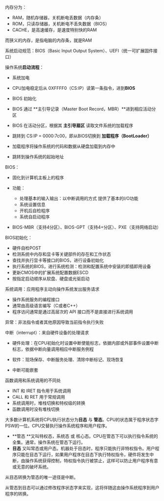 内存分为：

- RAM，随机存储器，关机断电丢数据（内存条）
- ROM，只读存储器，关机断电不丢失数据（BIOS）
- CACHE，是高速缓存，是速度特别快的RAM

而狭义的内存，是指电脑的内存条，就是RAM



系统启动规范：BIOS（Basic Input Output System）、UEFI（统一可扩展固件接口）



操作系统**启动流程**：

- 系统加电
- CPU加电稳定后从 0XFFFF0（CS:IP）读第一条指令，进到**BIOS**
- BIOS 初始化
- BIOS 通过 **主引导记录（Master Boot Record，MBR）**进到相应活动分区

- BIOS 在活动分区，根据其 **主引导扇区** 读取文件系统的加载程序
- 跳转到 CS:IP = 0000:7c00，即从BIOS切换到 **加载程序（BootLoader）**
- 加载程序将操作系统的代码和数据从硬盘加载到内存中
- 跳转到操作系统的起始地址



BIOS：

-  固化到计算机主板上的程序

- 功能：
  - 处理基本的输入输出：以中断调用的方式 提供了基本的I/O功能
  - 系统设置信息
  - 开机后自检程序
  - 系统自启动程序
-  BIOS-MBR（支持4分区）、BIOS-GPT（支持4+分区）、PXE（支持网络启动）



BIOS初始化：

- 硬件自检POST
- 检测系统中内存和显卡等关键部件的存在和工作状态
- 查找并执行显卡等接口的BIOS，进行设备初始化
- 执行系统的BIOS，进行系统检测：检测和配置系统中安装的即插即用设备
- 更新CMOS中的扩展系统配置数据ESCD
- 按指定启动顺序从软盘、硬盘或光驱启动





系统调用：应用程序主动向操作系统发出服务请求

- 操作系统服务的编程接口
- 通常由高级语言编写（C或者C++）
- 程序访问通常是通过高层次的 API 接口而不是直接进行系统调用



异常：非法指令或者其他原因导致当前指令执行失败



中断（interrupt）：来自硬件设备的处理请求

- 硬件处理：在CPU初始化时设置中断使能标志，依据内部或外部事件设置中断标志，依据中断向量调用相应中断服务例程
- 软件：现场保存、中断服务处理、清除中断标记、现场恢复

- 中断可能嵌套





函数调用和系统调用的不同处

- INT 和 IRET 指令用于系统调用
- CALL 和 RET 用于常规调用
- 系统调用时，堆栈切换和特权级的转换
- 函数调用时没有堆栈切换





大多数计算机系统将CPU执行状态分为**目态** 与 **管态**。CPU的状态属于程序状态字PSW的一位。CPU交替执行操作系统程序和用户程序。

- **管态 **又叫特权态，系统态 或 核心态。CPU在管态下可以执行指令系统的全集。通常，操作系统在管态下运行。 
- **目态** 又叫常态或用户态。机器处于目态时，程序只能执行非特权指令。用户程序只能在目态下运行，如果用户程序在目态下执行特权指令，硬件将发生中断，由操作系统获得控制，特权指令执行被禁止，这样可以防止用户程序有意或无意的破坏系统。 

从目态转换为管态的唯一途径是中断。 

从管态到目态可以通过修改程序状态字来实现，这将伴随这由操作系统程序到用户程序的转换。




